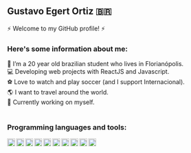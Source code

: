 ## Gustavo Egert Ortiz :brazil:
⚡ Welcome to my GitHub profile! ⚡

### Here's some information about me:

💬 I’m a 20 year old brazilian student who lives in Florianópolis.<br>
💻 Developing web projects with ReactJS and Javascript.<br>
⚽ Love to watch and play soccer (and I support Internacional).<br>
🌎 I want to travel around the world.<br>
🌱 Currently working on myself.<br>
<br>

### Programming languages and tools:

[<img align="left" alt="Javascript" width="18px" src="https://simpleicons.org/icons/javascript.svg" />](https://www.javascript.com/)
[<img align="left" alt="React" width="18px" src="https://simpleicons.org/icons/react.svg" />](https://reactjs.org/)
[<img align="left" alt="HTML" width="18px" src="https://simpleicons.org/icons/html5.svg" />](https://html5.org/)
[<img align="left" alt="CSS" width="18px" src="https://simpleicons.org/icons/css3.svg" />](https://developer.mozilla.org/en-US/docs/Web/CSS)
[<img align="left" alt="Python" width="18px" src="https://simpleicons.org/icons/python.svg" />](https://www.python.org/)
[<img align="left" alt="Pycharm" width="18px" src="https://simpleicons.org/icons/pycharm.svg" />](https://www.jetbrains.com/pycharm/)
[<img align="left" alt="Webstorm" width="18px" src="https://simpleicons.org/icons/webstorm.svg" />](https://www.jetbrains.com/webstorm/)
[<img align="left" alt="MySQL" width="18px" src="https://simpleicons.org/icons/mysql.svg" />](https://www.mysql.com/)
[<img align="left" alt="MongoDB" width="18px" src="https://simpleicons.org/icons/mongodb.svg" />](https://www.mongodb.com/)
[<img align="left" alt="Git" width="18px" src="https://simpleicons.org/icons/git.svg" />](https://git-scm.com/)
<br>
